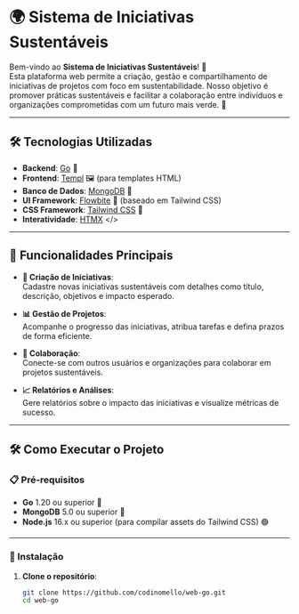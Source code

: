# 🌍 Sistema de Iniciativas Sustentáveis

Bem-vindo ao **Sistema de Iniciativas Sustentáveis**! 🌱  
Esta plataforma web permite a criação, gestão e compartilhamento de iniciativas de projetos com foco em sustentabilidade. Nosso objetivo é promover práticas sustentáveis e facilitar a colaboração entre indivíduos e organizações comprometidas com um futuro mais verde. 💚

---

## 🛠️ Tecnologias Utilizadas

- **Backend**: [Go](https://golang.org/) 🐹
- **Frontend**: [Templ](https://github.com/arschles/templ) 🖼️ (para templates HTML)
- **Banco de Dados**: [MongoDB](https://www.mongodb.com/) 🌿
- **UI Framework**: [Flowbite](https://flowbite.com/) 🎨 (baseado em Tailwind CSS)
- **CSS Framework**: [Tailwind CSS](https://tailwindcss.com/) 🎯
- **Interatividade**: [HTMX](https://htmx.org/) </>

---

## 🚀 Funcionalidades Principais

- **🌱 Criação de Iniciativas**:  
  Cadastre novas iniciativas sustentáveis com detalhes como título, descrição, objetivos e impacto esperado.

- **📊 Gestão de Projetos**:  
  Acompanhe o progresso das iniciativas, atribua tarefas e defina prazos de forma eficiente.

- **🤝 Colaboração**:  
  Conecte-se com outros usuários e organizações para colaborar em projetos sustentáveis.

- **📈 Relatórios e Análises**:  
  Gere relatórios sobre o impacto das iniciativas e visualize métricas de sucesso.

---

## 🛠️ Como Executar o Projeto

### 📋 Pré-requisitos

- **Go** 1.20 ou superior 🐹
- **MongoDB** 5.0 ou superior 🍃
- **Node.js** 16.x ou superior (para compilar assets do Tailwind CSS) 🟢

---

### 🚀 Instalação

1. **Clone o repositório**:
   ```bash
   git clone https://github.com/codinomello/web-go.git
   cd web-go
